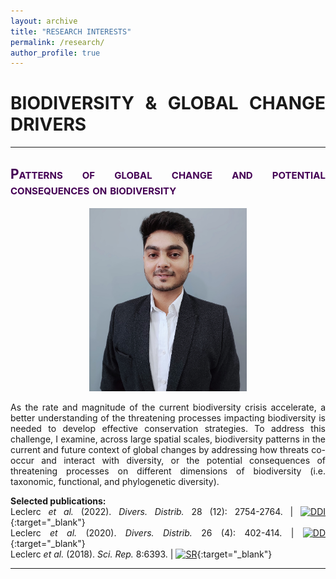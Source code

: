 ```yaml
---
layout: archive
title: "RESEARCH INTERESTS"
permalink: /research/
author_profile: true
---
```

<style> .aligncenter {text-align: center;} </style>
<style> body {text-align: justify} </style> <!-- Justify text. -->

# **BIODIVERSITY & GLOBAL CHANGE DRIVERS**

------

## <span style="font-variant:small-caps;"><span style="color:#440154">**Patterns of global change and potential consequences on biodiversity**</span></span>

<p class="aligncenter">
<img src="/images/Biography.jpg"
    alt="centered image"
    width="50%" height="50%" alt="A 100x100 image">
</p>

As the rate and magnitude of the current biodiversity crisis accelerate, a better understanding of the threatening processes impacting biodiversity is needed to develop effective conservation strategies. To address this challenge, I examine, across large spatial scales, biodiversity patterns in the current and future context of global changes by addressing how threats co-occur and interact with diversity, or the potential consequences of threatening processes on different dimensions of biodiversity (i.e. taxonomic, functional, and phylogenetic diversity).

**Selected publications:**  
Leclerc *et al.* (2022). *Divers. Distrib.* 28 (12): 2754-2764. $|$
[![DDI](https://img.shields.io/badge/DOI-10.1111/ddi.13441-21908C.svg)](https://doi.org/10.1111/ddi.13441){:target="_blank"}<br>
Leclerc *et al.* (2020). *Divers. Distrib.* 26 (4): 402-414. $|$ [![DD](https://img.shields.io/badge/DOI-10.1111/ddi.13024-21908C.svg)](https://doi.org/10.1111/ddi.13024){:target="_blank"}<br>
Leclerc *et al.* (2018). *Sci. Rep.* 8:6393. $|$ [![SR](https://img.shields.io/badge/DOI-10.1038/s41598--018--24733--0-21908C.svg)](https://doi.org/10.1038/s41598-018-24733-0){:target="_blank"}<br>

------